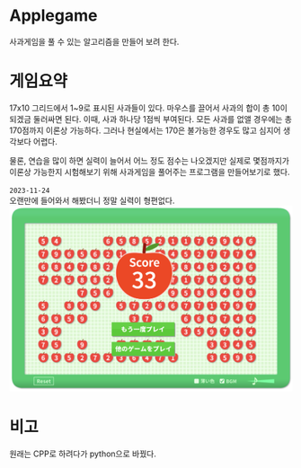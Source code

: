 # Applegame
 사과게임을 풀 수 있는 알고리즘을 만들어 보려 한다.

# 게임요약
17x10 그리드에서 1~9로 표시된 사과들이 있다.
마우스를 끌어서 사과의 합이 총 10이 되겠금 둘러싸면 된다. 이때, 사과 하나당 1점씩 부여된다. 모든 사과를 없앨 경우에는 총 170점까지 이론상 가능하다.
그러나 현실에서는 170은 불가능한 경우도 많고 심지어 생각보다 어렵다.

물론, 연습을 많이 하면 실력이 늘어서 어느 정도 점수는 나오겠지만 실제로 몇점까지가 이론상 가능한지 시험해보기 위해 사과게임을 풀어주는 프로그램을 만들어보기로 했다.

`2023-11-24` <br>
오랜만에 들어와서 해봤더니 정말 실력이 형편없다.
![20231124](assets/2023-11-24.png)

# 비고
원래는 CPP로 하려다가 python으로 바꿨다.
